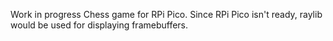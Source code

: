 Work in progress Chess game for RPi Pico.
Since RPi Pico isn't ready, raylib would be used for displaying framebuffers.
